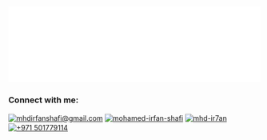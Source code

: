 <img src="./banner.svg" width="1050"><br>

<h3 align="left">Connect with me:</h3>
<a href="mailto:mhdirfanshafi@gmail.com" target="blank"><img align="center" src="https://img.icons8.com/color/48/gmail-new.png" alt="mhdirfanshafi@gmail.com" height="40" width="40" /></a>
<a href="https://linkedin.com/in/mohamed-irfan-shafi" target="blank"><img align="center" src="https://raw.githubusercontent.com/rahuldkjain/github-profile-readme-generator/master/src/images/icons/Social/linked-in-alt.svg" alt="mohamed-irfan-shafi" height="30" width="40" /></a>
<a href="https://www.instagram.com/mhd.ir7an?igshid=OGQ5ZDc2ODk2ZA==" target="blank"><img align="center" src="https://raw.githubusercontent.com/rahuldkjain/github-profile-readme-generator/master/src/images/icons/Social/instagram.svg" alt="mhd-ir7an" height="30" width="40" /></a>
<a href="https://wa.me/971501779114" target="blank"><img align="center" src="https://img.icons8.com/color/48/whatsapp--v1.png" alt="+971 501779114" height="40" width="40" /></a>